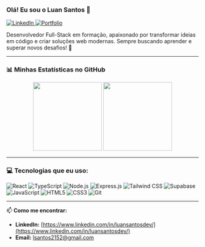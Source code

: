 ### Olá! Eu sou o Luan Santos 👋

<p align="left"> 
  <a href="https://www.linkedin.com/in/1luansantosdev/" target="_blank">
    <img src="https://img.shields.io/badge/-LinkedIn-0077B5?style=for-the-badge&logo=linkedin&logoColor=white" alt="LinkedIn"/>
  </a> 
  <a href="https://luan-portfolio-git-main-luan-santos-projects-9f68700d.vercel.app/" target="_blank">
    <img src="https://img.shields.io/badge/Portfólio-000000?style=for-the-badge&logo=About.me&logoColor=white" alt="Portfolio"/>
  </a> 
</p>

Desenvolvedor Full-Stack em formação, apaixonado por transformar ideias em código e criar soluções web modernas. Sempre buscando aprender e superar novos desafios! 🚀

---

### 📊 Minhas Estatísticas no GitHub

<!-- GitHub Stats - Verifique se 'lsantosdev1' é o seu username correto -->
<p align="center">
  <img height="180em" src="https://github-readme-stats.vercel.app/api?username=lsantosdev1&show_icons=true&theme=dracula&include_all_commits=true&count_private=true"/>
  <img height="180em" src="https://github-readme-stats.vercel.app/api/top-langs/?username=lsantosdev1&layout=compact&langs_count=7&theme=dracula"/>
</p>

---

### 💻 Tecnologias que eu uso:

<p align="left">
  <img src="https://img.shields.io/badge/React-20232A?style=for-the-badge&logo=react&logoColor=61DAFB" alt="React"/>
  <img src="https://img.shields.io/badge/TypeScript-007ACC?style=for-the-badge&logo=typescript&logoColor=white" alt="TypeScript"/>
  <img src="https://img.shields.io/badge/Node.js-339933?style=for-the-badge&logo=nodedotjs&logoColor=white" alt="Node.js"/>
  <img src="https://img.shields.io/badge/Express.js-000000?style=for-the-badge&logo=express&logoColor=white" alt="Express.js"/>
  <img src="https://img.shields.io/badge/Tailwind_CSS-38B2AC?style=for-the-badge&logo=tailwind-css&logoColor=white" alt="Tailwind CSS"/>
  <img src="https://img.shields.io/badge/Supabase-3ECF8E?style=for-the-badge&logo=supabase&logoColor=white" alt="Supabase"/>
  <img src="https://img.shields.io/badge/JavaScript-F7DF1E?style=for-the-badge&logo=javascript&logoColor=black" alt="JavaScript"/>
  <img src="https://img.shields.io/badge/HTML5-E34F26?style=for-the-badge&logo=html5&logoColor=white" alt="HTML5"/>
  <img src="https://img.shields.io/badge/CSS3-1572B6?style=for-the-badge&logo=css3&logoColor=white" alt="CSS3"/>
  <img src="https://img.shields.io/badge/Git-F05032?style=for-the-badge&logo=git&logoColor=white" alt="Git"/>
</p>

---

📫 **Como me encontrar:**
* **LinkedIn:** [https://www.linkedin.com/in/luansantosdev/](https://www.linkedin.com/in/luansantosdev/) 
* **Email:** lsantos2152@gmail.com

